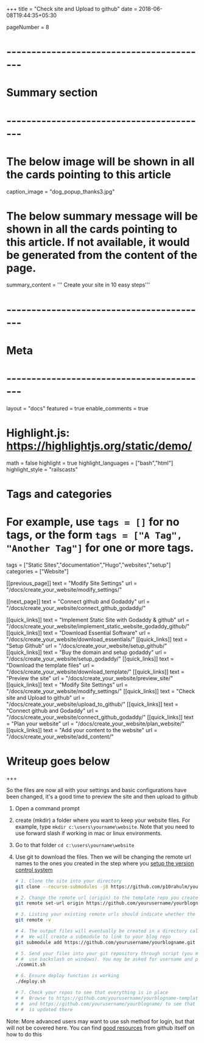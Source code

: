 +++
title = "Check site and Upload to github"
date = 2018-06-08T19:44:35+05:30

pageNumber = 8
# -----------------------------------------
# Summary section
# -----------------------------------------
# The below image will be shown in all the cards pointing to this article
caption_image = "dog_popup_thanks3.jpg"
# The below summary message will be shown in all the cards pointing to this article. If not available, it would be generated from the content of the page.
summary_content = '''
Create your site in 10 easy steps'''
# -----------------------------------------
# Meta
# -----------------------------------------
layout = "docs"
featured = true
enable_comments = true

# Highlight.js: https://highlightjs.org/static/demo/
math = false
highlight = true
highlight_languages = ["bash","html"]
highlight_style = "railscasts"

# Tags and categories
# For example, use `tags = []` for no tags, or the form `tags = ["A Tag", "Another Tag"]` for one or more tags.
tags = ["Static Sites","documentation","Hugo","websites","setup"]
categories = ["Website"]

[[previous_page]]
text = "Modify Site Settings"
url = "/docs/create_your_website/modify_settings/"

[[next_page]]
text = "Connect github and Godaddy"
url = "/docs/create_your_website/connect_github_godaddy/"

[[quick_links]]
text = "Implement Static Site with Godaddy & github"
url = "/docs/create_your_website/implement_static_website_godaddy_github/"
[[quick_links]]
text = "Download Essential Software"
url = "/docs/create_your_website/download_essentials/"
[[quick_links]]
text = "Setup Github"
url = "/docs/create_your_website/setup_github/"
[[quick_links]]
text = "Buy the domain and setup godaddy"
url = "/docs/create_your_website/setup_godaddy/"
[[quick_links]]
text = "Download the template files"
url = "/docs/create_your_website/download_template/"
[[quick_links]]
text = "Preview the site"
url = "/docs/create_your_website/preview_site/"
[[quick_links]]
text = "Modify Site Settings"
url = "/docs/create_your_website/modify_settings/"
[[quick_links]]
text = "Check site and Upload to github"
url = "/docs/create_your_website/upload_to_github/"
[[quick_links]]
text = "Connect github and Godaddy"
url = "/docs/create_your_website/connect_github_godaddy/"
[[quick_links]]
text = "Plan your website"
url = "/docs/create_your_website/plan_website/"
[[quick_links]]
text = "Add your content to the website"
url = "/docs/create_your_website/add_content/"

# Writeup goes below
+++

So the files are now all with your settings and basic configurations have been changed, it's a good time to preview the site and then upload to github


1. Open a command prompt
2. create (mkdir) a folder where you want to keep your website files. For example, type `mkdir c:\users\yourname\website`. Note that you need to use forward slash if working in mac or linux environments.
3. Go to that folder `cd c:\users\yourname\website`
4. Use git to download the files. Then we will be changing the remote url names to the ones you created in the step where you [setup the version control system](#step-4-getting-a-version-control-system-or-login-to-github)

    ```bash
    # 1. Clone the site into your directory
    git clone --recurse-submodules -j8 https://github.com/p10rahulm/yourWebsite.git .

    # 2. Change the remote url (origin) to the template repo you created
    git remote set-url origin https://github.com/yourusername/yourblogname-template-files.git

    # 3. Listing your existing remote urls should indicate whether the change was successful
    git remote -v

    # 4. The output files will eventually be created in a directory called 'public'. 
    # #  We will create a submodule to link to your blog repo
    git submodule add https://github.com/yourusername/yourblogname.git public

    # 5. Send your files into your git repository through script (you may have to 
    # #  use backslash on windows). You may be asked for username and password now
    ./commit.sh

    # 6. Ensure deploy function is working
    ./deploy.sh

    # 7. Check your repos to see that everything is in place
    # #  Browse to https://github.com/yourusername/yourblogname-template-files/ 
    # #  and https://github.com/yourusername/yourblogname/ to see that everything 
    # #  is updated there
    ```

Note: More advanced users may want to use ssh method for login, but that will not be covered here. You can find [good resources](https://help.github.com/articles/generating-a-new-ssh-key-and-adding-it-to-the-ssh-agent/) from github itself on how to do this